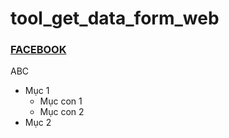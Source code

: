 # tool_get_data_form_web
### [FACEBOOK](https://www.facebook.com/TranThoiLong/)
ABC
- Mục 1
  - Mục con 1
  - Mục con 2
- Mục 2
